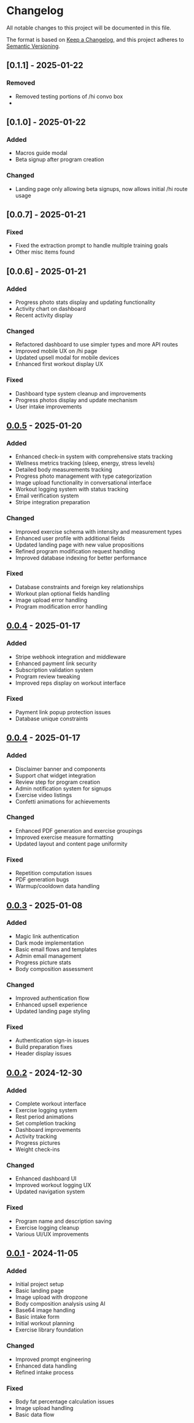# Changelog

All notable changes to this project will be documented in this file.

The format is based on [Keep a Changelog](https://keepachangelog.com/en/1.0.0/),
and this project adheres to [Semantic Versioning](https://semver.org/spec/v2.0.0.html).

## [0.1.1] - 2025-01-22

### Removed
- Removed testing portions of /hi convo box
- 

## [0.1.0] - 2025-01-22

### Added
- Macros guide modal
- Beta signup after program creation

### Changed
- Landing page only allowing beta signups, now allows initial /hi route usage

## [0.0.7] - 2025-01-21

### Fixed
- Fixed the extraction prompt to handle multiple training goals
- Other misc items found 

## [0.0.6] - 2025-01-21

### Added
- Progress photo stats display and updating functionality
- Activity chart on dashboard
- Recent activity display

### Changed
- Refactored dashboard to use simpler types and more API routes
- Improved mobile UX on /hi page
- Updated upsell modal for mobile devices
- Enhanced first workout display UX

### Fixed
- Dashboard type system cleanup and improvements
- Progress photos display and update mechanism
- User intake improvements

## [0.0.5] - 2025-01-20

### Added
- Enhanced check-in system with comprehensive stats tracking
- Wellness metrics tracking (sleep, energy, stress levels)
- Detailed body measurements tracking
- Progress photo management with type categorization
- Image upload functionality in conversational interface
- Workout logging system with status tracking
- Email verification system
- Stripe integration preparation

### Changed
- Improved exercise schema with intensity and measurement types
- Enhanced user profile with additional fields
- Updated landing page with new value propositions
- Refined program modification request handling
- Improved database indexing for better performance

### Fixed
- Database constraints and foreign key relationships
- Workout plan optional fields handling
- Image upload error handling
- Program modification error handling

## [0.0.4] - 2025-01-17
### Added
- Stripe webhook integration and middleware
- Enhanced payment link security
- Subscription validation system
- Program review tweaking
- Improved reps display on workout interface

### Fixed
- Payment link popup protection issues
- Database unique constraints

## [0.0.4] - 2025-01-17
### Added
- Disclaimer banner and components
- Support chat widget integration
- Review step for program creation
- Admin notification system for signups
- Exercise video listings
- Confetti animations for achievements

### Changed
- Enhanced PDF generation and exercise groupings
- Improved exercise measure formatting
- Updated layout and content page uniformity

### Fixed
- Repetition computation issues
- PDF generation bugs
- Warmup/cooldown data handling

## [0.0.3] - 2025-01-08
### Added
- Magic link authentication
- Dark mode implementation
- Basic email flows and templates
- Admin email management
- Progress picture stats
- Body composition assessment

### Changed
- Improved authentication flow
- Enhanced upsell experience
- Updated landing page styling

### Fixed
- Authentication sign-in issues
- Build preparation fixes
- Header display issues

## [0.0.2] - 2024-12-30
### Added
- Complete workout interface
- Exercise logging system
- Rest period animations
- Set completion tracking
- Dashboard improvements
- Activity tracking
- Progress pictures
- Weight check-ins

### Changed
- Enhanced dashboard UI
- Improved workout logging UX
- Updated navigation system

### Fixed
- Program name and description saving
- Exercise logging cleanup
- Various UI/UX improvements

## [0.0.1] - 2024-11-05
### Added
- Initial project setup
- Basic landing page
- Image upload with dropzone
- Body composition analysis using AI
- Base64 image handling
- Basic intake form
- Initial workout planning
- Exercise library foundation

### Changed
- Improved prompt engineering
- Enhanced data handling
- Refined intake process

### Fixed
- Body fat percentage calculation issues
- Image upload handling
- Basic data flow

[0.0.5]: https://github.com/johnblythe/baisics/compare/v0.0.4...HEAD
[0.0.4]: https://github.com/johnblythe/baisics/compare/v0.0.3...v0.0.4
[0.0.3]: https://github.com/johnblythe/baisics/compare/v0.0.2...v0.0.3
[0.0.2]: https://github.com/johnblythe/baisics/compare/v0.0.1...v0.0.2
[0.0.1]: https://github.com/johnblythe/baisics/releases/tag/v0.0.1 